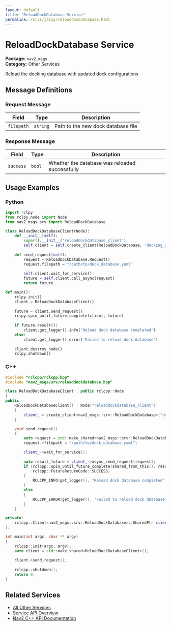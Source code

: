 ```yaml
---
layout: default
title: "ReloadDockDatabase Service"
permalink: /srvs/jazzy/reloaddockdatabase.html
---
```


# ReloadDockDatabase Service

**Package:** `nav2_msgs`  
**Category:** Other Services

Reload the docking database with updated dock configurations

## Message Definitions

### Request Message

| Field | Type | Description |
|-------|------|-------------|
| `filepath` | `string` | Path to the new dock database file |


### Response Message

| Field | Type | Description |
|-------|------|-------------|
| `success` | `bool` | Whether the database was reloaded successfully |


## Usage Examples

### Python

```python
import rclpy
from rclpy.node import Node
from nav2_msgs.srv import ReloadDockDatabase

class ReloadDockDatabaseClient(Node):
    def __init__(self):
        super().__init__('reloaddockdatabase_client')
        self.client = self.create_client(ReloadDockDatabase, 'docking_server/reload_dock_database')
        
    def send_request(self):
        request = ReloadDockDatabase.Request()
        request.filepath = "/path/to/dock_database.yaml"
        
        self.client.wait_for_service()
        future = self.client.call_async(request)
        return future

def main():
    rclpy.init()
    client = ReloadDockDatabaseClient()
    
    future = client.send_request()
    rclpy.spin_until_future_complete(client, future)
    
    if future.result():
        client.get_logger().info('Reload dock database completed')
    else:
        client.get_logger().error('Failed to reload dock database')
        
    client.destroy_node()
    rclpy.shutdown()
```

### C++

```cpp
#include "rclcpp/rclcpp.hpp"
#include "nav2_msgs/srv/reloaddockdatabase.hpp"

class ReloadDockDatabaseClient : public rclcpp::Node
{
public:
    ReloadDockDatabaseClient() : Node("reloaddockdatabase_client")
    {
        client_ = create_client<nav2_msgs::srv::ReloadDockDatabase>("docking_server/reload_dock_database");
    }

    void send_request()
    {
        auto request = std::make_shared<nav2_msgs::srv::ReloadDockDatabase::Request>();
        request->filepath = "/path/to/dock_database.yaml";

        client_->wait_for_service();
        
        auto result_future = client_->async_send_request(request);
        if (rclcpp::spin_until_future_complete(shared_from_this(), result_future) ==
            rclcpp::FutureReturnCode::SUCCESS)
        {
            RCLCPP_INFO(get_logger(), "Reload dock database completed");
        }
        else
        {
            RCLCPP_ERROR(get_logger(), "Failed to reload dock database");
        }
    }

private:
    rclcpp::Client<nav2_msgs::srv::ReloadDockDatabase>::SharedPtr client_;
};

int main(int argc, char ** argv)
{
    rclcpp::init(argc, argv);
    auto client = std::make_shared<ReloadDockDatabaseClient>();
    
    client->send_request();
    
    rclcpp::shutdown();
    return 0;
}
```

## Related Services

- [All Other Services](/jazzy/srvs/index.html#other-services)
- [Service API Overview](/jazzy/srvs/index.html)
- [Nav2 C++ API Documentation](/jazzy/html/index.html)